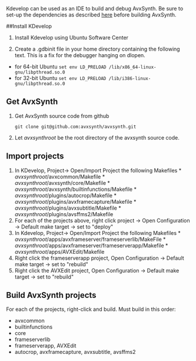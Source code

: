Kdevelop can be used as an IDE to build and debug AvxSynth. Be sure to set-up the dependencies as described [here](https://github.com/avxsynth/avxsynth/wiki/System-Setup) before building AvxSynth.

##Install KDevelop
  1. Install Kdevelop using Ubuntu Software Center

  1. Create a .gdbinit file in your home directory containing the following text.  This is a fix for the debugger hanging on dlopen.
   * for 64-bit Ubuntu 
          `set env LD_PRELOAD /lib/x86_64-linux-gnu/libpthread.so.0`
   * for 32-bit Ubuntu 
          `set env LD_PRELOAD /lib/i386-linux-gnu/libpthread.so.0`

## Get AvxSynth

  1. Get AvxSynth source code from github

         git clone git@github.com:avxsynth/avxsynth.git

  1. Let $avxsynthroot$ be the root directory of the avxsynth source code.


## Import projects
  1. In KDevelop, Project-> Open/Import Project the following Makefiles
    * $avxsynthroot$/avxcommon/Makefile
    * $avxsynthroot$/avxsynth/core/Makefile
    * $avxsynthroot$/avxsynth/builtinfunctions/Makefile
    * $avxsynthroot$/plugins/autocrop/Makefile
    * $avxsynthroot$/plugins/avxframecapture/Makefile
    * $avxsynthroot$/plugins/avxsubtitle/Makefile
    * $avxsynthroot$/plugins/avsffms2/Makefile
  1. For each of the projects above, right click project -> Open Configuration -> Default make target -> set to "deploy"
  1. In Kdevelop, Project-> Open/Import Project the following Makefiles
    * $avxsynthroot$/apps/avxframeserver/frameserverlib/MakeFile
    * $avxsynthroot$/apps/avxframeserver/frameserverapp/Makefile
    * $avxsynthroot$/apps/AVXEdit/Makefile
  1. Right click the frameserverapp project, Open Configuration -> Default make target -> set to "rebuild"
  1. Right click the AVXEdit project, Open Configuration -> Default make target -> set to "rebuild"

## Build AvxSynth projects
For each of the projects, right-click and build.  Must build in this order:

* avxcommon
* builtinfunctions 
* core
* frameserverlib
* frameserverapp, AVXEdit
* autocrop, avxframecapture, avxsubtitle, avsffms2


